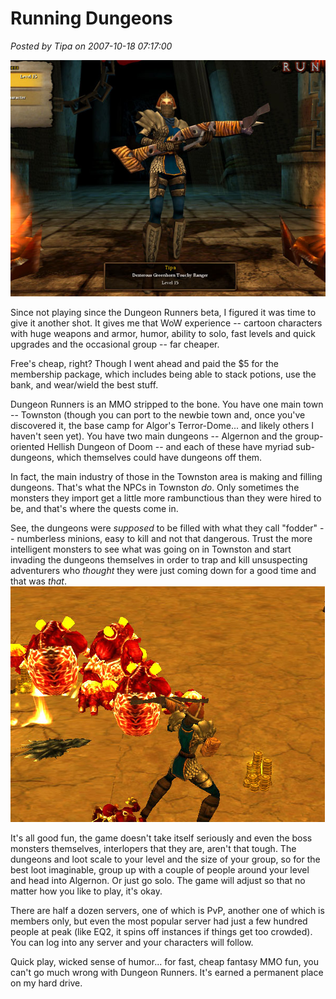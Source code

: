 # Running Dungeons

*Posted by Tipa on 2007-10-18 07:17:00*

![](../../../uploads/2007/10/dr-char.jpg)

Since not playing since the Dungeon Runners beta, I figured it was time to give it another shot. It gives me that WoW experience -- cartoon characters with huge weapons and armor, humor, ability to solo, fast levels and quick upgrades and the occasional group -- far cheaper.

Free's cheap, right? Though I went ahead and paid the $5 for the membership package, which includes being able to stack potions, use the bank, and wear/wield the best stuff.

Dungeon Runners is an MMO stripped to the bone. You have one main town -- Townston (though you can port to the newbie town and, once you've discovered it, the base camp for Algor's Terror-Dome... and likely others I haven't seen yet). You have two main dungeons -- Algernon and the group-oriented Hellish Dungeon of Doom -- and each of these have myriad sub-dungeons, which themselves could have dungeons off them.

In fact, the main industry of those in the Townston area is making and filling dungeons. That's what the NPCs in Townston *do*. Only sometimes the monsters they import get a little more rambunctious than they were hired to be, and that's where the quests come in.

See, the dungeons were *supposed* to be filled with what they call "fodder" -- numberless minions, easy to kill and not that dangerous. Trust the more intelligent monsters to see what was going on in Townston and start invading the dungeons themselves in order to trap and kill unsuspecting adventurers who *thought* they were just coming down for a good time and that was *that*.
![](../../../uploads/2007/10/dr-batle.jpg)


It's all good fun, the game doesn't take itself seriously and even the boss monsters themselves, interlopers that they are, aren't that tough. The dungeons and loot scale to your level and the size of your group, so for the best loot imaginable, group up with a couple of people around your level and head into Algernon. Or just go solo. The game will adjust so that no matter how you like to play, it's okay.

There are half a dozen servers, one of which is PvP, another one of which is members only, but even the most popular server had just a few hundred people at peak (like EQ2, it spins off instances if things get too crowded). You can log into any server and your characters will follow.

Quick play, wicked sense of humor... for fast, cheap fantasy MMO fun, you can't go much wrong with Dungeon Runners. It's earned a permanent place on my hard drive.
